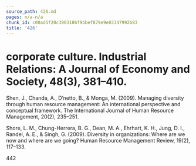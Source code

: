 ```yaml
---
source_path: 426.md
pages: n/a-n/a
chunk_id: c00ad1f20c3903186f9bbef879e9e03347992b83
title: '426'
---
```

# corporate culture. Industrial Relations: A Journal of Economy and Society, 48(3), 381–410.

Shen, J., Chanda, A., D’netto, B., & Monga, M. (2009). Managing diversity through human resource management: An international perspective and conceptual framework. The International Journal of Human Resource Management, 20(2), 235–251.

Shore, L. M., Chung-Herrera, B. G., Dean, M. A., Ehrhart, K. H., Jung, D. I., Randel, A. E., & Singh, G. (2009). Diversity in organizations: Where are we now and where are we going? Human Resource Management Review, 19(2), 117–133.

442
